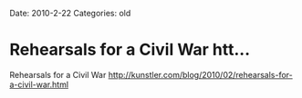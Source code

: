 Date: 2010-2-22
Categories: old

# Rehearsals for a Civil War htt...

Rehearsals for a Civil War <a href="http://kunstler.com/blog/2010/02/rehearsals-for-a-civil-war.html" rel="nofollow">http://kunstler.com/blog/2010/02/rehearsals-for-a-civil-war.html</a>
